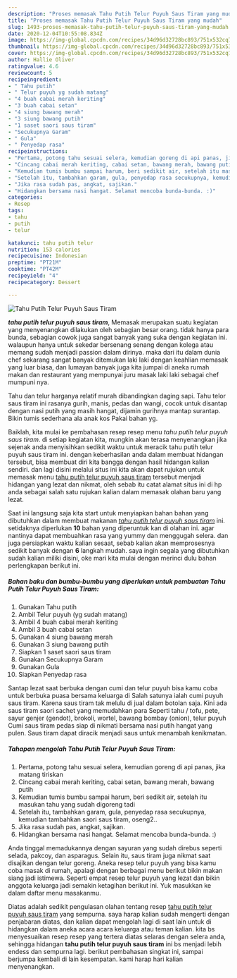 ```yaml
---
description: "Proses memasak Tahu Putih Telur Puyuh Saus Tiram yang mudah"
title: "Proses memasak Tahu Putih Telur Puyuh Saus Tiram yang mudah"
slug: 1493-proses-memasak-tahu-putih-telur-puyuh-saus-tiram-yang-mudah
date: 2020-12-04T10:55:08.834Z
image: https://img-global.cpcdn.com/recipes/34d96d32728bc893/751x532cq70/tahu-putih-telur-puyuh-saus-tiram-foto-resep-utama.jpg
thumbnail: https://img-global.cpcdn.com/recipes/34d96d32728bc893/751x532cq70/tahu-putih-telur-puyuh-saus-tiram-foto-resep-utama.jpg
cover: https://img-global.cpcdn.com/recipes/34d96d32728bc893/751x532cq70/tahu-putih-telur-puyuh-saus-tiram-foto-resep-utama.jpg
author: Hallie Oliver
ratingvalue: 4.6
reviewcount: 5
recipeingredient:
- " Tahu putih"
- " Telur puyuh yg sudah matang"
- "4 buah cabai merah keriting"
- "3 buah cabai setan"
- "4 siung bawang merah"
- "3 siung bawang putih"
- "1 saset saori saus tiram"
- "Secukupnya Garam"
- " Gula"
- " Penyedap rasa"
recipeinstructions:
- "Pertama, potong tahu sesuai selera, kemudian goreng di api panas, jika matang tiriskan"
- "Cincang cabai merah keriting, cabai setan, bawang merah, bawang putih"
- "Kemudian tumis bumbu sampai harum, beri sedikit air, setelah itu masukan tahu yang sudah digoreng tadi"
- "Setelah itu, tambahkan garam, gula, penyedap rasa secukupnya, kemudian tambahkan saori saus tiram, oseng2.."
- "Jika rasa sudah pas, angkat, sajikan."
- "Hidangkan bersama nasi hangat. Selamat mencoba bunda-bunda. :)"
categories:
- Resep
tags:
- tahu
- putih
- telur

katakunci: tahu putih telur 
nutrition: 153 calories
recipecuisine: Indonesian
preptime: "PT21M"
cooktime: "PT42M"
recipeyield: "4"
recipecategory: Dessert

---
```



![Tahu Putih Telur Puyuh Saus Tiram](https://img-global.cpcdn.com/recipes/34d96d32728bc893/751x532cq70/tahu-putih-telur-puyuh-saus-tiram-foto-resep-utama.jpg)

<b><i>tahu putih telur puyuh saus tiram</i></b>, Memasak merupakan suatu kegiatan yang menyenangkan dilakukan oleh sebagian besar orang. tidak hanya para bunda, sebagian cowok juga sangat banyak yang suka dengan kegiatan ini. walaupun hanya untuk sekedar bersenang senang dengan kolega atau memang sudah menjadi passion dalam dirinya. maka dari itu dalam dunia chef sekarang sangat banyak ditemukan laki laki dengan keahlian memasak yang luar biasa, dan lumayan banyak juga kita jumpai di aneka rumah makan dan restaurant yang mempunyai juru masak laki laki sebagai chef mumpuni nya.

Tahu dan telur harganya relatif murah dibandingkan daging sapi. Tahu telor saus tiram ini rasanya gurih, manis, pedas dan wangi, cocok untuk disantap dengan nasi putih yang masih hangat, dijamin gurihnya mantap surantap. Bikin tumis sederhana ala anak kos Pakai bahan yg.

Baiklah, kita mulai ke pembahasan resep resep menu <i>tahu putih telur puyuh saus tiram</i>. di setiap kegiatan kita, mungkin akan terasa menyenangkan jika sejenak anda menyisihkan sedikit waktu untuk meracik tahu putih telur puyuh saus tiram ini. dengan keberhasilan anda dalam membuat hidangan tersebut, bisa membuat diri kita bangga dengan hasil hidangan kalian sendiri. dan lagi disini melalui situs ini kita akan dapat rujukan untuk memasak menu <u>tahu putih telur puyuh saus tiram</u> tersebut menjadi hidangan yang lezat dan nikmat, oleh sebab itu catat alamat situs ini di hp anda sebagai salah satu rujukan kalian dalam memasak olahan baru yang lezat.


Saat ini langsung saja kita start untuk menyiapkan bahan bahan yang dibutuhkan dalam membuat makanan <u><i>tahu putih telur puyuh saus tiram</i></u> ini. setidaknya diperlukan <b>10</b> bahan yang diperuntuk kan di olahan ini. agar nantinya dapat membuahkan rasa yang yummy dan menggugah selera. dan juga persiapkan waktu kalian sesaat, sebab kalian akan memprosesnya sedikit banyak dengan <b>6</b> langkah mudah. saya ingin segala yang dibutuhkan sudah kalian miliki disini, oke mari kita mulai dengan merinci dulu bahan perlengkapan berikut ini.

<!--inarticleads1-->

##### Bahan baku dan bumbu-bumbu yang diperlukan untuk pembuatan Tahu Putih Telur Puyuh Saus Tiram:

1. Gunakan  Tahu putih
1. Ambil  Telur puyuh (yg sudah matang)
1. Ambil 4 buah cabai merah keriting
1. Ambil 3 buah cabai setan
1. Gunakan 4 siung bawang merah
1. Gunakan 3 siung bawang putih
1. Siapkan 1 saset saori saus tiram
1. Gunakan Secukupnya Garam
1. Gunakan  Gula
1. Siapkan  Penyedap rasa


Santap lezat saat berbuka dengan cumi dan telur puyuh bisa kamu coba untuk berbuka puasa bersama keluarga di Salah satunya ialah cumi puyuh saus tiram. Karena saus tiram tak melulu di jual dalam botolan saja. Kini ada saus tiram saori sachet yang memudahkan para Seperti tahu / tofu, pete, sayur genjer (gendot), brokoli, wortel, bawang bombay (onion), telur puyuh Cumi saus tiram pedas siap di nikmati bersama nasi putih hangat yang pulen. Saus tiram dapat diracik menjadi saus untuk menambah kenikmatan. 

<!--inarticleads2-->

##### Tahapan mengolah Tahu Putih Telur Puyuh Saus Tiram:

1. Pertama, potong tahu sesuai selera, kemudian goreng di api panas, jika matang tiriskan
1. Cincang cabai merah keriting, cabai setan, bawang merah, bawang putih
1. Kemudian tumis bumbu sampai harum, beri sedikit air, setelah itu masukan tahu yang sudah digoreng tadi
1. Setelah itu, tambahkan garam, gula, penyedap rasa secukupnya, kemudian tambahkan saori saus tiram, oseng2..
1. Jika rasa sudah pas, angkat, sajikan.
1. Hidangkan bersama nasi hangat. Selamat mencoba bunda-bunda. :)


Anda tinggal memadukannya dengan sayuran yang sudah direbus seperti selada, pakcoy, dan asparagus. Selain itu, saus tiram juga nikmat saat disajikan dengan telur goreng. Aneka resep telur puyuh yang bisa kamu coba masak di rumah, apalagi dengan berbagai menu berikut bikin makan siang jadi istimewa. Seperti empat resep telur puyuh yang lezat dan bikin anggota keluarga jadi semakin ketagihan berikut ini. Yuk masukkan ke dalam daftar menu masakanmu. 

Diatas adalah sedikit pengulasan olahan tentang resep <u>tahu putih telur puyuh saus tiram</u> yang sempurna. saya harap kalian sudah mengerti dengan penjabaran diatas, dan kalian dapat mengolah lagi di saat lain untuk di hidangkan dalam aneka acara acara keluarga atau teman kalian. kita bs menyesuaikan resep resep yang tertera diatas selaras dengan selera anda, sehingga hidangan <b>tahu putih telur puyuh saus tiram</b> ini bs menjadi lebih endess dan sempurna lagi. berikut pembahasan singkat ini, sampai berjumpa kembali di lain kesempatan. kami harap hari kalian menyenangkan.
